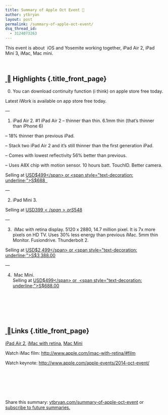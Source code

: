 ```yaml
---
title: Summary of Apple Oct Event 
author: ytbryan
layout: post
permalink: /summary-of-apple-oct-event/
dsq_thread_id:
  - 3124073263
---
```

This event is about  iOS and Yosemite working together, iPad Air 2, iPad Mini 3, iMac, Mac mini.

&nbsp;

## [ ][1] Highlights {.title_front_page}

0. You can download continuity function (i think) on apple store free today.

Latest iWork is available on app store free today.

&#8212;

1. iPad Air 2. #1 iPad Air 2 &#8211; thinner than thin. 6.1mm thin (that&#8217;s thinner than iPhone 6)

&#8211; 18% thinner than previous iPad.

&#8211; Stack two iPad Air 2 and it&#8217;s still thinner than the first generation iPad.

&#8211; Comes with lowest reflectivity 56% better than previous.

&#8211; Uses A8X chip with motion sensor. 10 hours batt. TouchID. Better camera.

Selling at <span style="text-decoration: underline;">USD$499</span> or <span style="text-decoration: underline;">S$688  </span>

&#8212;

2. iPad Mini 3.

Selling at <span style="text-decoration: underline;">USD$399</span> or  S$548

&#8212;

3.  iMac with retina display. 5120 x 2880, 14.7 million pixel. It is 7x more pixels on HD TV. Uses 30% less energy than previous iMac. 5mm thin Monitor. Fusiondrive. Thunderbolt 2.

Selling at <span style="text-decoration: underline;">USD$2,499</span> or <span style="text-decoration: underline;">S$3,388.00</span>

&#8212;

4.  Mac Mini.  
Selling at <span style="text-decoration: underline;">USD$499</span> or  <span style="text-decoration: underline;">S$688.00</span>

&nbsp;

&nbsp;

&nbsp;

## [ ][1]Links {.title_front_page}

<span style="text-decoration: underline;"><a href="http://www.apple.com/ipad-air-2/">iPad Air 2</a></span>, <span style="text-decoration: underline;"><a href="http://www.apple.com/imac-with-retina/">iMac with retina</a></span>, <span style="text-decoration: underline;"><a href="http://www.apple.com/mac-mini/">Mac Mini</a></span>

Watch iMac film: http://www.apple.com/imac-with-retina/#film

Watch keynote: http://www.apple.com/apple-events/2014-oct-event/

&nbsp;

&nbsp;

&nbsp;

Share this summary: [ytbryan.com/<span id="editable-post-name" title="Temporary permalink. Click to edit this part.">summary-of-apple-oct-event</span>][2] or [subscribe to future summaries.][3]

 [1]: http://ytbryan.com/apple/ "Apple Event on Oct 16th "
 [2]: ytbryan.com/summary-of-apple-oct-event
 [3]: http://ytbryan.com/apple